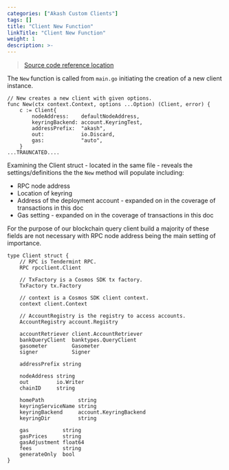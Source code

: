 ```yaml
---
categories: ["Akash Custom Clients"]
tags: []
title: "Client New Function"
linkTitle: "Client New Function"
weight: 1
description: >-
---
```


> [Source code reference location](https://github.com/chainzero/akash-client/blob/main/akashrpcclient\_queryonly/client/client.go)

The `New` function is called from `main.go` initiating the creation of a new client instance.

```
// New creates a new client with given options.
func New(ctx context.Context, options ...Option) (Client, error) {
	c := Client{
		nodeAddress:    defaultNodeAddress,
		keyringBackend: account.KeyringTest,
		addressPrefix:  "akash",
		out:            io.Discard,
		gas:            "auto",
	}
...TRAUNCATED....
```

Examining the Client struct - located in the same file - reveals the settings/definitions the the `New` method will populate including:

* RPC node address
* Location of keyring
* Address of the deployment account - expanded on in the coverage of transactions in this doc
* Gas setting - expanded on in the coverage of transactions in this doc

For the purpose of our blockchain query client build a majority of these fields are not necessary with RPC node address being the main setting of importance.

```
type Client struct {
	// RPC is Tendermint RPC.
	RPC rpcclient.Client

	// TxFactory is a Cosmos SDK tx factory.
	TxFactory tx.Factory

	// context is a Cosmos SDK client context.
	context client.Context

	// AccountRegistry is the registry to access accounts.
	AccountRegistry account.Registry

	accountRetriever client.AccountRetriever
	bankQueryClient  banktypes.QueryClient
	gasometer        Gasometer
	signer           Signer

	addressPrefix string

	nodeAddress string
	out         io.Writer
	chainID     string

	homePath           string
	keyringServiceName string
	keyringBackend     account.KeyringBackend
	keyringDir         string

	gas           string
	gasPrices     string
	gasAdjustment float64
	fees          string
	generateOnly  bool
}
```